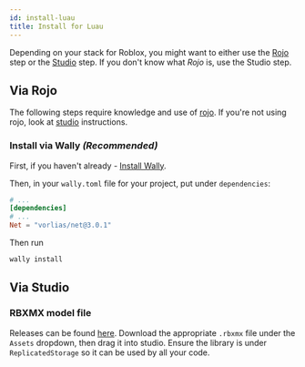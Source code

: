 ```yaml
---
id: install-luau
title: Install for Luau
---
```

Depending on your stack for Roblox, you might want to either use the [Rojo](#via-rojo) step or the [Studio](#via-studio) step. If you don't know what _Rojo_ is, use the Studio step.

## Via Rojo
The following steps require knowledge and use of [rojo](https://rojo.space). If you're not using rojo, look at [studio](#via-studio) instructions.

### Install via Wally _(Recommended)_
First, if you haven't already - [Install Wally](https://github.com/UpliftGames/wally).

Then, in your `wally.toml` file for your project, put under `dependencies`:
```toml
# ...
[dependencies]
# ...
Net = "vorlias/net@3.0.1"
```

Then run 
```
wally install
```

## Via Studio
### RBXMX model file
Releases can be found [here](https://github.com/roblox-aurora/rbx-net/releases). Download the appropriate `.rbxmx` file under the `Assets` dropdown, then drag it into studio. Ensure the library is under `ReplicatedStorage` so it can be used by all your code.
